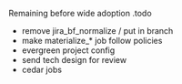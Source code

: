 Remaining before wide adoption  .todo

- remove jira_bf_normalize / put in branch
- make materialize_* job follow policies
- evergreen project config
- send tech design for review
- cedar jobs
